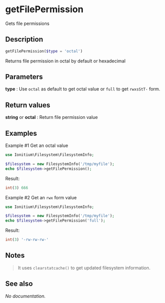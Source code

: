 # getFilePermission

Gets file permissions

## Description

```php
getFilePermission($type = 'octal')
```

Returns file permission in octal by default or hexadecimal

## Parameters

__type__
: Use `octal` as default to get octal value or `full` to get `rwxsStT-` form.

## Return values

__string__ or __octal__
: Return file permission value

## Examples

Example #1 Get an octal value
```php
use Ionitium\Filesystem\FilesystemInfo;

$filesystem = new FilesystemInfo('/tmp/myfile');
echo $filesystem->getFilePermission();
```

Result:
```php
int(3) 666
```

Example #2 Get an `rwx` form value
```php
use Ionitium\Filesystem\FilesystemInfo;

$filesystem = new FilesystemInfo('/tmp/myfile');
echo $filesystem->getFilePermission('full');
```

Result:
```php
int(3) '-rw-rw-rw-'
```

## Notes

> It uses `clearstatcache()` to get updated filesystem information.

## See also

_No documentation._
